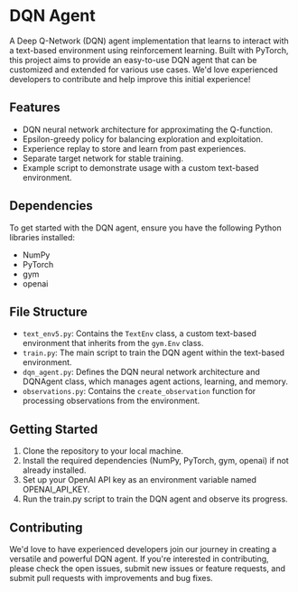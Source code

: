 # DQN Agent

A Deep Q-Network (DQN) agent implementation that learns to interact with a text-based environment using reinforcement learning. Built with PyTorch, this project aims to provide an easy-to-use DQN agent that can be customized and extended for various use cases. We'd love experienced developers to contribute and help improve this initial experience!

## Features

- DQN neural network architecture for approximating the Q-function.
- Epsilon-greedy policy for balancing exploration and exploitation.
- Experience replay to store and learn from past experiences.
- Separate target network for stable training.
- Example script to demonstrate usage with a custom text-based environment.

## Dependencies

To get started with the DQN agent, ensure you have the following Python libraries installed:

- NumPy
- PyTorch
- gym
- openai

## File Structure

- `text_env5.py`: Contains the `TextEnv` class, a custom text-based environment that inherits from the `gym.Env` class.
- `train.py`: The main script to train the DQN agent within the text-based environment.
- `dqn_agent.py`: Defines the DQN neural network architecture and DQNAgent class, which manages agent actions, learning, and memory.
- `observations.py`: Contains the `create_observation` function for processing observations from the environment.

## Getting Started

1. Clone the repository to your local machine.
2. Install the required dependencies (NumPy, PyTorch, gym, openai) if not already installed.
3. Set up your OpenAI API key as an environment variable named OPENAI_API_KEY.
4. Run the train.py script to train the DQN agent and observe its progress.

## Contributing

We'd love to have experienced developers join our journey in creating a versatile and powerful DQN agent. If you're interested in contributing, please check the open issues, submit new issues or feature requests, and submit pull requests with improvements and bug fixes.
